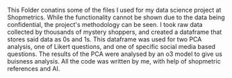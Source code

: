 This Folder conatins some of the files I used for my data science project at Shopmetrics.
While the functionality cannot be shown due to the data being confidential, the project's methodology
can be seen. I took raw data collected by thousands of mystery shoppers, and created a dataframe that stores said data as 0s and 1s. This dataframe was used for two PCA analysis, one of Likert questions, and one of specific social media based questions. The results of the PCA were analysed by an o3 model to give us buisness analysis. 
All the code was written by me, with help of shopmetric references and AI. 